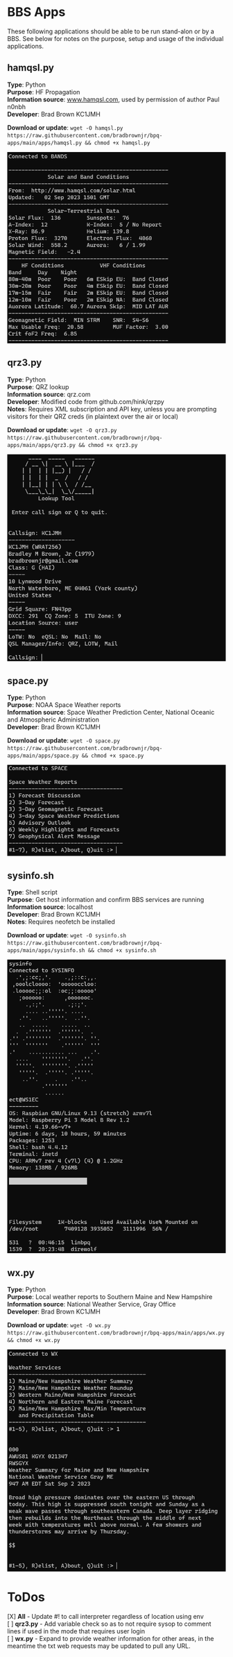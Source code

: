 # BBS Apps
These following applications should be able to be run stand-alon or by a BBS. See below for notes on the purpose, setup and usage of the individual applications.

hamqsl.py
---------
**Type**: Python  
**Purpose**: HF Propagation  
**Information source**: www.hamqsl.com, used by permission of author Paul n0nbh  
**Developer**: Brad Brown KC1JMH

**Download or update**: `wget -O hamqsl.py https://raw.githubusercontent.com/bradbrownjr/bpq-apps/main/apps/hamqsl.py && chmod +x hamqsl.py`

![Terminal output](images/hamqsl.png)

qrz3.py
-------
**Type**: Python  
**Purpose**: QRZ lookup  
**Information source**: qrz.com   
**Developer**: Modified code from github.com/hink/qrzpy  
**Notes**: Requires XML subscription and API key, unless you are prompting visitors for their QRZ creds (in plaintext over the air or local)

**Download or update**: `wget -O qrz3.py https://raw.githubusercontent.com/bradbrownjr/bpq-apps/main/apps/qrz3.py && chmod +x qrz3.py`

![Terminal output](images/qrz3.png)

space.py
--------
**Type**: Python  
**Purpose**: NOAA Space Weather reports  
**Information source**: Space Weather Prediction Center, National Oceanic and Atmospheric Administration  
**Developer**: Brad Brown KC1JMH

**Download or update**: `wget -O space.py https://raw.githubusercontent.com/bradbrownjr/bpq-apps/main/apps/space.py && chmod +x space.py`

![Terminal output](images/space.png)

sysinfo.sh
----------
**Type**: Shell script  
**Purpose**: Get host information and confirm BBS services are running  
**Information source**: localhost  
**Developer**: Brad Brown KC1JMH  
**Notes**: Requires neofetch be installed  

**Download or update**: `wget -O sysinfo.sh https://raw.githubusercontent.com/bradbrownjr/bpq-apps/main/apps/sysinfo.sh && chmod +x sysinfo.sh`

![Terminal output](images/sysinfo.png)

wx.py
-----
**Type**: Python  
**Purpose**: Local weather reports to Southern Maine and New Hampshire  
**Information source**: National Weather Service, Gray Office  
**Developer**: Brad Brown KC1JMH

**Download or update**: `wget -O wx.py https://raw.githubusercontent.com/bradbrownjr/bpq-apps/main/apps/wx.py && chmod +x wx.py`

![Terminal output](images/wx.png)

# ToDos
[X] **All** - Update #! to call interpreter regardless of location using env  
[ ] **qrz3.py** - Add variable check so as to not require sysop to comment lines if used in the mode that requires user login  
[ ] **wx.py** - Expand to provide weather information for other areas, in the meantime the txt web requests may be updated to pull any URL.